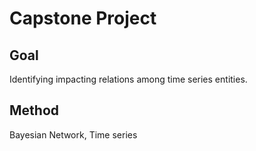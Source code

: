 # Capstone Project

## Goal
Identifying impacting relations among time series entities.

## Method

Bayesian Network, Time series

